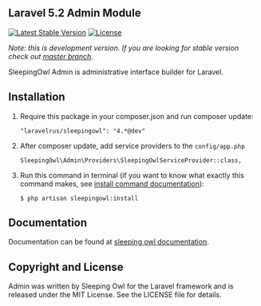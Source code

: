 ## Laravel 5.2 Admin Module

[![Latest Stable Version](https://poser.pugx.org/sleeping-owl/admin/v/unstable.svg)](https://packagist.org/packages/laravelrus/sleepingowl)
[![License](https://poser.pugx.org/laravelrus/sleepingowl/license.svg)](https://packagist.org/packages/laravelrus/sleepingowl)

*Note: this is development version. If you are looking for stable version check out [master branch](https://github.com/LaravelRUS/SleepingOwlAdmin).*

SleepingOwl Admin is administrative interface builder for Laravel.

## Installation

 1. Require this package in your composer.json and run composer update:

		"laravelrus/sleepingowl": "4.*@dev"

 2. After composer update, add service providers to the `config/app.php`

	    SleepingOwl\Admin\Providers\SleepingOwlServiceProvider::class,
 3. Run this command in terminal (if you want to know what exactly this command makes, see [install command documentation](http://sleeping-owl.github.io/en/Commands/Install.html)):

		$ php artisan sleepingowl:install

## Documentation

Documentation can be found at [sleeping owl documentation](http://sleeping-owl.github.io/v4).

## Copyright and License

Admin was written by Sleeping Owl for the Laravel framework and is released under the MIT License. See the LICENSE file for details.
